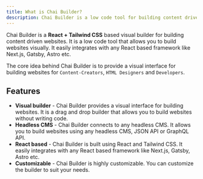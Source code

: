 ```yaml
---
title: What is Chai Builder?
description: Chai Builder is a low code tool for building content driven websites.
---
```


Chai Builder is a **React + Tailwind CSS** based visual builder for building content driven websites. 
It is a low code tool that allows you to build websites visually. It easily integrates 
with any React based framework like Next.js, Gatsby, Astro etc.

The core idea behind Chai Builder is to provide a visual interface for building websites for
`Content-Creators`, `HTML Designers` and `Developers`.

## Features

- **Visual builder** - Chai Builder provides a visual interface for building websites. It is a 
  drag and drop builder that allows you to build websites without writing code.
- **Headless CMS** - Chai Builder connects to any headless CMS. It allows you to build websites using 
  any headless CMS, JSON API or GraphQL API.
- **React based** - Chai Builder is built using React and Tailwind CSS. It easily integrates with 
  any React based framework like Next.js, Gatsby, Astro etc.
- **Customizable** - Chai Builder is highly customizable. You can customize the builder to suit 
  your needs.
